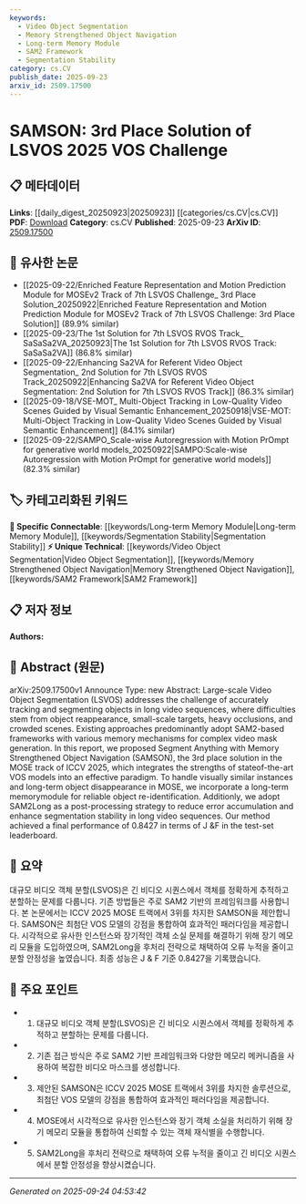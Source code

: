 ```yaml
---
keywords:
  - Video Object Segmentation
  - Memory Strengthened Object Navigation
  - Long-term Memory Module
  - SAM2 Framework
  - Segmentation Stability
category: cs.CV
publish_date: 2025-09-23
arxiv_id: 2509.17500
---
```


<!-- KEYWORD_LINKING_METADATA:
{
  "processed_timestamp": "2025-09-24T04:53:42.579473",
  "vocabulary_version": "1.0",
  "selected_keywords": [
    "Video Object Segmentation",
    "Memory Strengthened Object Navigation",
    "Long-term Memory Module",
    "SAM2 Framework",
    "Segmentation Stability"
  ],
  "rejected_keywords": [],
  "similarity_scores": {
    "Video Object Segmentation": 0.8,
    "Memory Strengthened Object Navigation": 0.85,
    "Long-term Memory Module": 0.78,
    "SAM2 Framework": 0.7,
    "Segmentation Stability": 0.72
  },
  "extraction_method": "AI_prompt_based",
  "budget_applied": true,
  "candidates_json": {
    "candidates": [
      {
        "surface": "Large-scale Video Object Segmentation",
        "canonical": "Video Object Segmentation",
        "aliases": [
          "LSVOS"
        ],
        "category": "unique_technical",
        "rationale": "This is a specific domain within computer vision that directly relates to the paper's focus on segmenting objects in video sequences.",
        "novelty_score": 0.7,
        "connectivity_score": 0.65,
        "specificity_score": 0.85,
        "link_intent_score": 0.8
      },
      {
        "surface": "Memory Strengthened Object Navigation",
        "canonical": "Memory Strengthened Object Navigation",
        "aliases": [
          "SAMSON"
        ],
        "category": "unique_technical",
        "rationale": "This represents the novel approach introduced in the paper, which is central to its contribution.",
        "novelty_score": 0.9,
        "connectivity_score": 0.6,
        "specificity_score": 0.9,
        "link_intent_score": 0.85
      },
      {
        "surface": "Long-term Memory Module",
        "canonical": "Long-term Memory Module",
        "aliases": [],
        "category": "specific_connectable",
        "rationale": "This component is crucial for addressing challenges in object re-identification, enhancing connectivity to memory-related techniques.",
        "novelty_score": 0.65,
        "connectivity_score": 0.75,
        "specificity_score": 0.8,
        "link_intent_score": 0.78
      },
      {
        "surface": "SAM2-based frameworks",
        "canonical": "SAM2 Framework",
        "aliases": [],
        "category": "unique_technical",
        "rationale": "This framework is a foundational element in the discussed methodologies, providing a base for the proposed solution.",
        "novelty_score": 0.6,
        "connectivity_score": 0.7,
        "specificity_score": 0.75,
        "link_intent_score": 0.7
      },
      {
        "surface": "Segmentation Stability",
        "canonical": "Segmentation Stability",
        "aliases": [],
        "category": "specific_connectable",
        "rationale": "This concept is key to improving the robustness of video object segmentation methods.",
        "novelty_score": 0.55,
        "connectivity_score": 0.8,
        "specificity_score": 0.7,
        "link_intent_score": 0.72
      }
    ],
    "ban_list_suggestions": [
      "method",
      "performance",
      "solution"
    ]
  },
  "decisions": [
    {
      "candidate_surface": "Large-scale Video Object Segmentation",
      "resolved_canonical": "Video Object Segmentation",
      "decision": "linked",
      "scores": {
        "novelty": 0.7,
        "connectivity": 0.65,
        "specificity": 0.85,
        "link_intent": 0.8
      }
    },
    {
      "candidate_surface": "Memory Strengthened Object Navigation",
      "resolved_canonical": "Memory Strengthened Object Navigation",
      "decision": "linked",
      "scores": {
        "novelty": 0.9,
        "connectivity": 0.6,
        "specificity": 0.9,
        "link_intent": 0.85
      }
    },
    {
      "candidate_surface": "Long-term Memory Module",
      "resolved_canonical": "Long-term Memory Module",
      "decision": "linked",
      "scores": {
        "novelty": 0.65,
        "connectivity": 0.75,
        "specificity": 0.8,
        "link_intent": 0.78
      }
    },
    {
      "candidate_surface": "SAM2-based frameworks",
      "resolved_canonical": "SAM2 Framework",
      "decision": "linked",
      "scores": {
        "novelty": 0.6,
        "connectivity": 0.7,
        "specificity": 0.75,
        "link_intent": 0.7
      }
    },
    {
      "candidate_surface": "Segmentation Stability",
      "resolved_canonical": "Segmentation Stability",
      "decision": "linked",
      "scores": {
        "novelty": 0.55,
        "connectivity": 0.8,
        "specificity": 0.7,
        "link_intent": 0.72
      }
    }
  ]
}
-->

# SAMSON: 3rd Place Solution of LSVOS 2025 VOS Challenge

## 📋 메타데이터

**Links**: [[daily_digest_20250923|20250923]] [[categories/cs.CV|cs.CV]]
**PDF**: [Download](https://arxiv.org/pdf/2509.17500.pdf)
**Category**: cs.CV
**Published**: 2025-09-23
**ArXiv ID**: [2509.17500](https://arxiv.org/abs/2509.17500)

## 🔗 유사한 논문
- [[2025-09-22/Enriched Feature Representation and Motion Prediction Module for MOSEv2 Track of 7th LSVOS Challenge_ 3rd Place Solution_20250922|Enriched Feature Representation and Motion Prediction Module for MOSEv2 Track of 7th LSVOS Challenge: 3rd Place Solution]] (89.9% similar)
- [[2025-09-23/The 1st Solution for 7th LSVOS RVOS Track_ SaSaSa2VA_20250923|The 1st Solution for 7th LSVOS RVOS Track: SaSaSa2VA]] (86.8% similar)
- [[2025-09-22/Enhancing Sa2VA for Referent Video Object Segmentation_ 2nd Solution for 7th LSVOS RVOS Track_20250922|Enhancing Sa2VA for Referent Video Object Segmentation: 2nd Solution for 7th LSVOS RVOS Track]] (86.3% similar)
- [[2025-09-18/VSE-MOT_ Multi-Object Tracking in Low-Quality Video Scenes Guided by Visual Semantic Enhancement_20250918|VSE-MOT: Multi-Object Tracking in Low-Quality Video Scenes Guided by Visual Semantic Enhancement]] (84.1% similar)
- [[2025-09-22/SAMPO_Scale-wise Autoregression with Motion PrOmpt for generative world models_20250922|SAMPO:Scale-wise Autoregression with Motion PrOmpt for generative world models]] (82.3% similar)

## 🏷️ 카테고리화된 키워드
**🔗 Specific Connectable**: [[keywords/Long-term Memory Module|Long-term Memory Module]], [[keywords/Segmentation Stability|Segmentation Stability]]
**⚡ Unique Technical**: [[keywords/Video Object Segmentation|Video Object Segmentation]], [[keywords/Memory Strengthened Object Navigation|Memory Strengthened Object Navigation]], [[keywords/SAM2 Framework|SAM2 Framework]]

## 📋 저자 정보

**Authors:** 

## 📄 Abstract (원문)

arXiv:2509.17500v1 Announce Type: new 
Abstract: Large-scale Video Object Segmentation (LSVOS) addresses the challenge of accurately tracking and segmenting objects in long video sequences, where difficulties stem from object reappearance, small-scale targets, heavy occlusions, and crowded scenes. Existing approaches predominantly adopt SAM2-based frameworks with various memory mechanisms for complex video mask generation. In this report, we proposed Segment Anything with Memory Strengthened Object Navigation (SAMSON), the 3rd place solution in the MOSE track of ICCV 2025, which integrates the strengths of stateof-the-art VOS models into an effective paradigm. To handle visually similar instances and long-term object disappearance in MOSE, we incorporate a long-term memorymodule for reliable object re-identification. Additionly, we adopt SAM2Long as a post-processing strategy to reduce error accumulation and enhance segmentation stability in long video sequences. Our method achieved a final performance of 0.8427 in terms of J &amp;F in the test-set leaderboard.

## 📝 요약

대규모 비디오 객체 분할(LSVOS)은 긴 비디오 시퀀스에서 객체를 정확하게 추적하고 분할하는 문제를 다룹니다. 기존 방법들은 주로 SAM2 기반의 프레임워크를 사용합니다. 본 논문에서는 ICCV 2025 MOSE 트랙에서 3위를 차지한 SAMSON을 제안합니다. SAMSON은 최첨단 VOS 모델의 강점을 통합하여 효과적인 패러다임을 제공합니다. 시각적으로 유사한 인스턴스와 장기적인 객체 소실 문제를 해결하기 위해 장기 메모리 모듈을 도입하였으며, SAM2Long을 후처리 전략으로 채택하여 오류 누적을 줄이고 분할 안정성을 높였습니다. 최종 성능은 J & F 기준 0.8427을 기록했습니다.

## 🎯 주요 포인트

- 1. 대규모 비디오 객체 분할(LSVOS)은 긴 비디오 시퀀스에서 객체를 정확하게 추적하고 분할하는 문제를 다룹니다.
- 2. 기존 접근 방식은 주로 SAM2 기반 프레임워크와 다양한 메모리 메커니즘을 사용하여 복잡한 비디오 마스크를 생성합니다.
- 3. 제안된 SAMSON은 ICCV 2025 MOSE 트랙에서 3위를 차지한 솔루션으로, 최첨단 VOS 모델의 강점을 통합하여 효과적인 패러다임을 제공합니다.
- 4. MOSE에서 시각적으로 유사한 인스턴스와 장기 객체 소실을 처리하기 위해 장기 메모리 모듈을 통합하여 신뢰할 수 있는 객체 재식별을 수행합니다.
- 5. SAM2Long을 후처리 전략으로 채택하여 오류 누적을 줄이고 긴 비디오 시퀀스에서 분할 안정성을 향상시켰습니다.


---

*Generated on 2025-09-24 04:53:42*